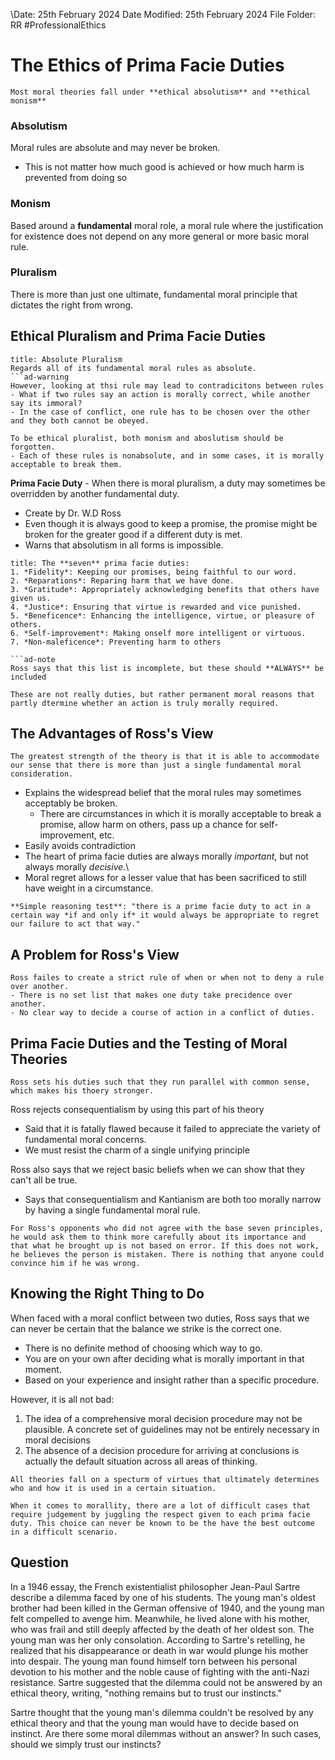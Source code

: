 \Date: 25th February 2024
Date Modified: 25th February 2024
File Folder: RR
#ProfessionalEthics

# The Ethics of Prima Facie Duties

```ad-summary
Most moral theories fall under **ethical absolutism** and **ethical monism**
```

### Absolutism

Moral rules are absolute and may never be broken.
- This is not matter how much good is achieved or how much harm is prevented from doing so

### Monism

Based around a **fundamental** moral role, a moral rule where the justification for existence does not depend on any more general or more basic moral rule.

### Pluralism

There is more than just one ultimate, fundamental moral principle that dictates the right from wrong.


## Ethical Pluralism and Prima Facie Duties

```ad-summary
title: Absolute Pluralism
Regards all of its fundamental moral rules as absolute.
```ad-warning
However, looking at thsi rule may lead to contradicitons between rules
- What if two rules say an action is morally correct, while another say its immoral?
- In the case of conflict, one rule has to be chosen over the other and they both cannot be obeyed.
```

```ad-important
To be ethical pluralist, both monism and aboslutism should be forgotten.
- Each of these rules is nonabsolute, and in some cases, it is morally acceptable to break them.
```

**Prima Facie Duty** - When there is moral pluralism, a duty may sometimes be overridden by another fundamental duty. 
- Create by Dr. W.D Ross
- Even though it is always good to keep a promise, the promise might be broken for the greater good if a different duty is met.
- Warns that absolutism in all forms is impossible.

```ad-example
title: The **seven** prima facie duties:
1. *Fidelity*: Keeping our promises, being faithful to our word.
2. *Reparations*: Reparing harm that we have done.
3. *Gratitude*: Appropriately acknowledging benefits that others have given us.
4. *Justice*: Ensuring that virtue is rewarded and vice punished.
5. *Beneficence*: Enhancing the intelligence, virtue, or pleasure of others.
6. *Self-improvement*: Making onself more intelligent or virtuous.
7. *Non-maleficence*: Preventing harm to others

```ad-note
Ross says that this list is incomplete, but these should **ALWAYS** be included
```

```ad-warning
These are not really duties, but rather permanent moral reasons that partly dtermine whether an action is truly morally required.
```

## The Advantages of Ross's View

```ad-important
The greatest strength of the theory is that it is able to accommodate our sense that there is more than just a single fundamental moral consideration.
```

- Explains the widespread belief that the moral rules may sometimes acceptably be broken.
	- There are circumstances in which it is morally acceptable to break a promise, allow harm on others, pass up a chance for self-improvement, etc.
- Easily avoids contradiction
- The heart of prima facie duties are always morally *important*, but not always morally *decisive*.\
- Moral regret allows for a lesser value that has been sacrificed to still have weight in a circumstance.

```ad-important
**Simple reasoning test**: "there is a prime facie duty to act in a certain way *if and only if* it would always be appropriate to regret our failure to act that way."
```

## A Problem for Ross's View

```ad-warning
Ross failes to create a strict rule of when or when not to deny a rule over another.
- There is no set list that makes one duty take precidence over another.
- No clear way to decide a course of action in a conflict of duties.
```

## Prima Facie Duties and the Testing of Moral Theories

```ad-important
Ross sets his duties such that they run parallel with common sense, which makes his thoery stronger.
```

Ross rejects consequentialism by using this part of his theory
- Said that it is fatally flawed because it failed to appreciate the variety of fundamental moral concerns.
- We must resist the charm of a single unifying principle

Ross also says that we reject basic beliefs when we can show that they can't all be true.
- Says that consequentialism and Kantianism are both too morally narrow by having a single fundamental moral rule.

```ad-note
For Ross's opponents who did not agree with the base seven principles, he would ask them to think more carefully about its importance and that what he brought up is not based on error. If this does not work, he believes the person is mistaken. There is nothing that anyone could convince him if he was wrong.
```

## Knowing the Right Thing to Do

When faced with a moral conflict between two duties, Ross says that we can never be certain that the balance we strike is the correct one.
- There is no definite method of choosing which way to go.
- You are on your own after deciding what is morally important in that moment.
- Based on your experience and insight rather than a specific procedure.

However, it is all not bad:
1. The idea of a comprehensive moral decision procedure may not be plausible. A concrete set of guidelines may not be entirely necessary in moral decisions
2. The absence of a decision procedure for arriving at conclusions is actually the default situation across all areas of thinking. 

```ad-note
All theories fall on a specturm of virtues that ultimately determines who and how it is used in a certain situation.
```

```ad-important
When it comes to morallity, there are a lot of difficult cases that require judgement by juggling the respect given to each prima facie duty. This choice can never be known to be the have the best outcome in a difficult scenario.
```

## Question

In a 1946 essay, the French existentialist philosopher Jean-Paul Sartre describe a dilemma faced by one of his students. The young man's oldest brother had been killed in the German offensive of 1940, and the young man felt compelled to avenge him. Meanwhile, he lived alone with his mother, who was frail and still deeply affected by the death of her oldest son. The young man was her only consolation. According to Sartre's retelling, he realized that his disappearance or death in war would plunge his mother into despair. The young man found himself torn between his personal devotion to his mother and the noble cause of fighting with the anti-Nazi resistance. Sartre suggested that the dilemma could not be answered by an ethical theory, writing, "nothing remains but to trust our instincts."

Sartre thought that the young man's dilemma couldn't be resolved by any ethical theory and that the young man would have to decide based on instinct. Are there some moral dilemmas without an answer? In such cases, should we simply trust our instincts?




